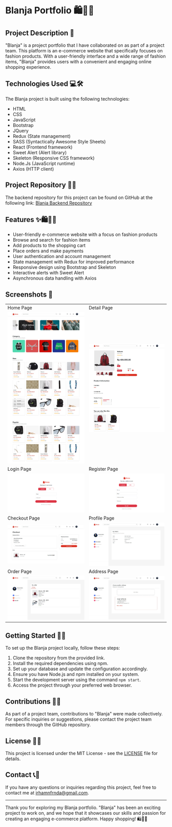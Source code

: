 # Blanja Portfolio 🛍️👗👠

## Project Description 🚀

"Blanja" is a project portfolio that I have collaborated on as part of a project team. This platform is an e-commerce website that specifically focuses on fashion products. With a user-friendly interface and a wide range of fashion items, "Blanja" provides users with a convenient and engaging online shopping experience.

## Technologies Used 💻🛠️

The Blanja project is built using the following technologies:

- HTML
- CSS
- JavaScript
- Bootstrap
- JQuery
- Redux (State management)
- SASS (Syntactically Awesome Style Sheets)
- React (Frontend framework)
- Sweet Alert (Alert library)
- Skeleton (Responsive CSS framework)
- Node.Js (JavaScript runtime)
- Axios (HTTP client)

## Project Repository 📂🔗

The backend repository for this project can be found on GitHub at the following link:
[Blanja Backend Repository](https://github.com/IrhamNfrnda/blanja-be)

## Features ✨🛍️👕👖

- User-friendly e-commerce website with a focus on fashion products
- Browse and search for fashion items
- Add products to the shopping cart
- Place orders and make payments
- User authentication and account management
- State management with Redux for improved performance
- Responsive design using Bootstrap and Skeleton
- Interactive alerts with Sweet Alert
- Asynchronous data handling with Axios

## Screenshots 📸

<table> 
   <tr>
    <td>Home Page</td>
    <td>Detail Page</td>
  </tr>
   <tr>
    <td><img width="350px" src="./screenshot/Home.jpeg" border="0" alt="Home" /></td>
    <td> <img width="350px" src="./screenshot/Detail.jpeg" border="0"  alt="Detail" /></td>
  </tr>
    <tr>
    <td>Login Page</td>
    <td>Register Page</td>
  </tr>
   <tr>
    <td><img width="350px" src="./screenshot/Login.png" border="0" alt="Login" /></td>
    <td> <img width="350px" src="./screenshot/Register.png" border="0"  alt="Register" /></td>
  </tr>
    <tr>
    <td>Checkout Page</td>
    <td>Profile Page</td>
  </tr>
   <tr>
    <td><img width="350px" src="./screenshot/Checkout.jpeg" border="0" alt="Login" /></td>
    <td> <img width="350px" src="./screenshot/Profile.jpeg" border="0"  alt="Register" /></td>
  </tr>
    <tr>
    <td>Order Page</td>
    <td>Address Page</td>
  </tr>
   <tr>
    <td><img width="350px" src="./screenshot/Order.jpeg" border="0" alt="Order" /></td>
    <td> <img width="350px" src="./screenshot/Address.jpeg" border="0"  alt="Address" /></td>
  </tr>
</table>

## Getting Started 🏁🚀

To set up the Blanja project locally, follow these steps:

1. Clone the repository from the provided link.
2. Install the required dependencies using npm.
3. Set up your database and update the configuration accordingly.
4. Ensure you have Node.js and npm installed on your system.
5. Start the development server using the command `npm start`.
6. Access the project through your preferred web browser.

## Contributions 🤝🌟

As part of a project team, contributions to "Blanja" were made collectively. For specific inquiries or suggestions, please contact the project team members through the GitHub repository.

## License 📜📝

This project is licensed under the MIT License - see the [LICENSE](LICENSE) file for details.

## Contact 📞📧

If you have any questions or inquiries regarding this project, feel free to contact me at [irhamnfrnda@gmail.com](mailto:irhamnfrnda@gmail.com).

---

Thank you for exploring my Blanja portfolio. "Blanja" has been an exciting project to work on, and we hope that it showcases our skills and passion for creating an engaging e-commerce platform. Happy shopping! 🛍️👠👗
